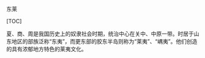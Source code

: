 东莱

[TOC]

夏、商、周是我国历史上的奴隶社会时期，统治中心在关中、中原一带。时居于山东地区的部族泛称“东夷”，而更东部的胶东半岛则称为“莱夷”、“嵎夷”。他们创造的具有浓郁地方特色的莱夷文化。